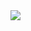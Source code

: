 <img src= "https://images.unsplash.com/photo-1509043759401-136742328bb3?ixlib=rb-4.0.3&ixid=MnwxMjA3fDB8MHxleHBsb3JlLWZlZWR8MXx8fGVufDB8fHx8&w=1000&q=80">